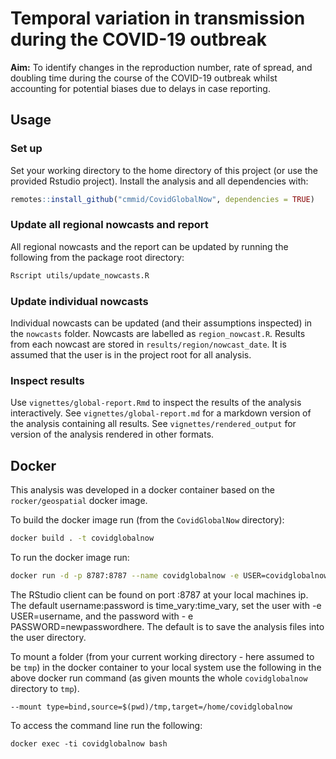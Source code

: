 
# Temporal variation in transmission during the COVID-19 outbreak


**Aim:** To identify changes in the reproduction number, rate of spread, and doubling time during the course of the COVID-19 outbreak whilst accounting for potential biases due to delays in case reporting.

## Usage

### Set up

Set your working directory to the home directory of this project (or use the provided Rstudio project). Install the analysis and all dependencies with: 

```r
remotes::install_github("cmmid/CovidGlobalNow", dependencies = TRUE)
```

### Update all regional nowcasts and report

All regional nowcasts and the report can be updated by running the following from the package root directory:

```bash
Rscript utils/update_nowcasts.R
```

### Update individual nowcasts

Individual nowcasts can be updated (and their assumptions inspected) in the `nowcasts` folder. Nowcasts are labelled as `region_nowcast.R`. Results from each nowcast are stored in `results/region/nowcast_date`. It is assumed that the user is in the project root for all analysis.

### Inspect results

Use `vignettes/global-report.Rmd` to inspect the results of the analysis interactively. See `vignettes/global-report.md` for a markdown version of the analysis containing all results. See `vignettes/rendered_output` for version of the analysis rendered in other formats.

## Docker

This analysis was developed in a docker container based on the `rocker/geospatial` docker image. 

To build the docker image run (from the `CovidGlobalNow` directory):

```bash
docker build . -t covidglobalnow
```

To run the docker image run:

```bash
docker run -d -p 8787:8787 --name covidglobalnow -e USER=covidglobalnow -e PASSWORD=covidglobalnow covidglobalnow
```

The RStudio client can be found on port :8787 at your local machines ip. The default username:password is time_vary:time_vary, set the user with -e USER=username, and the password with - e PASSWORD=newpasswordhere. The default is to save the analysis files into the user directory.

To mount a folder (from your current working directory - here assumed to be `tmp`) in the docker container to your local system use the following in the above docker run command (as given mounts the whole `covidglobalnow` directory to `tmp`).

```{bash, eval = FALSE}
--mount type=bind,source=$(pwd)/tmp,target=/home/covidglobalnow
```

To access the command line run the following:

```{bash, eval = FALSE}
docker exec -ti covidglobalnow bash
```
